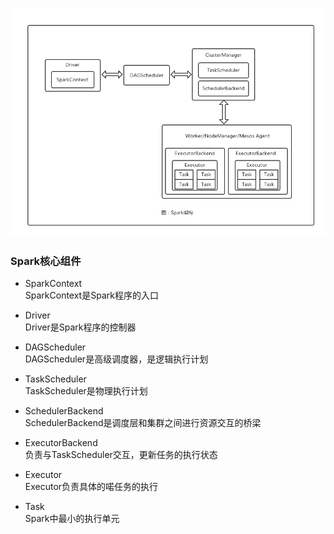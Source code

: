 
![image](/SparkCore/Images/Spark-Architecture.png)


### Spark核心组件  


* SparkContext  
    SparkContext是Spark程序的入口


* Driver  
    Driver是Spark程序的控制器



* DAGScheduler  
    DAGScheduler是高级调度器，是逻辑执行计划


* TaskScheduler  
    TaskScheduler是物理执行计划


* SchedulerBackend  
    SchedulerBackend是调度层和集群之间进行资源交互的桥梁


* ExecutorBackend  
    负责与TaskScheduler交互，更新任务的执行状态


* Executor  
    Executor负责具体的喏任务的执行

* Task  
    Spark中最小的执行单元
